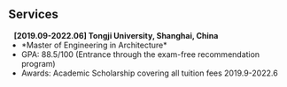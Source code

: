 ## Services


<!-- 
<h4 style="margin:0 10px 0;">Journal Reviewers</h4>

<ul style="margin:0 0 20px;">
  <li><a href="https://www.frontiersin.org" target="_blank"> Frontiers in Surgery </a></li>
  <li><a href="https://www.jmcp.org" target="_blank"> Journal of Managed Care & Specialty Pharmacy </a></li>
</ul>

<h4 style="margin:0 10px 0;">Membership & Activities</h4>

<ul style="margin:0 0 20px;">
  <li><strong>[2019-present]</strong> Member of the <a href="https://www.amstat.org/" target="_blank"> American Statistical Association </a></li>
  <li><strong>[2019-present]</strong> Member of the <a href="https://www.biometricsociety.org/home" target="_blank"> International Biometric Society </a></li>
  <li><strong>[2021-2022]</strong> Chair of the <a href="https://nyu-medicine-cssa.github.io" target="_blank"> Chinese Student and Scholar Association (CSSA)</a> at Grossman School of Medicine, New York University</li>
</ul>
-->

<h4 style="margin:0 10px 0;">[2019.09-2022.06] Tongji University, Shanghai, China</h4>

<ul style="margin:0 0 20px;">
  <li>*Master of Engineering in Architecture*</a></li>
  <li>GPA: 88.5/100 (Entrance through the exam-free recommendation program)</a></li>
  <li>Awards: Academic Scholarship covering all tuition fees 2019.9-2022.6</a></li>


<!-- 
Tongji University, Shanghai, China	 2019.09-2022.06
Master of Engineering in Architecture
	GPA: 88.5/100 (Entrance through the exam-free recommendation program)
	Awards: Academic Scholarship covering all tuition fees 2019.9-2022.6
Shandong University of Science and Technology, Qingdao, China	 2014.09-2019.06
Bachelor of Engineering in Architecture
	GPA: 90.5/100 (Rank: 1/60 for 5 years)
	Awards: First-class Scholarships in academic performance (5%, 9 times); First-class Corporate Scholarships (5%, 2 times); Design-related Competition Awards (11 times, National and International level); "Outstanding Graduate" of Shandong Province (5%); "Outstanding Student" in Science, Technology, and Innovation of school (5%)
Columbia University, New York, USA 	 2019.12
Visit Student in Graduate School of Architecture, Planning and Preservation (on site)
	Attended academic meetings and workshops related to urban sprawl, and delivered the final presentation of a design research project on behalf of group members (score: 90/100)
-->
